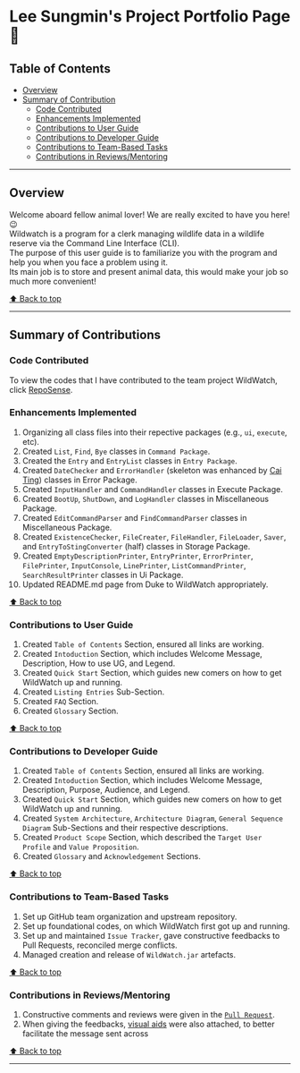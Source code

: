 # Lee Sungmin's Project Portfolio Page 🦈
  
## Table of Contents  
- [Overview](#overview)  
- [Summary of Contribution](#summary-of-contributions)  
    - [Code Contributed](#code-contributed)  
    - [Enhancements Implemented](#enhancements-implemented)  
    - [Contributions to User Guide](#contributions-to-user-guide)  
    - [Contributions to Developer Guide](#contributions-to-developer-guide)
    - [Contributions to Team-Based Tasks](#contributions-in-reviewsmentoring)
    - [Contributions in Reviews/Mentoring](#contributions-to-user-guide)
  
--------------------------------------------------------------------------------------------------------------------------------------  
  
## Overview  
Welcome aboard fellow animal lover! We are really excited to have you here! 😉  
Wildwatch is a program for a clerk managing wildlife data in a wildlife reserve via the Command Line Interface (CLI).  
The purpose of this user guide is to familiarize you with the program and help you when you face a problem using it.  
Its main job is to store and present animal data, this would make your job so much more convenient!  

[⬆ Back to top](#table-of-contents)  
  
--------------------------------------------------------------------------------------------------------------------------------------  

## Summary of Contributions  

### Code Contributed
To view the codes that I have contributed to the team project WildWatch, click [RepoSense](https://nus-cs2113-ay2324s1.github.io/tp-dashboard/?search=woodenclock&breakdown=true).  
  
### Enhancements Implemented  
1. Organizing all class files into their repective packages (e.g., `ui`, `execute`, etc).  
2. Created `List`, `Find`, `Bye` classes in `Command Package`.  
3. Created the `Entry` and `EntryList` classes in `Entry Package`.  
4. Created `DateChecker` and `ErrorHandler` (skeleton was enhanced by [Cai Ting](https://ay2324s1-cs2113t-w11-2.github.io/tp/team/lctxct.html)) classes in Error Package.  
5. Created `InputHandler` and `CommandHandler` classes in Execute Package.  
6. Created `BootUp`, `ShutDown`, and `LogHandler` classes in Miscellaneous Package.  
7. Created `EditCommandParser` and `FindCommandParser` classes in Miscellaneous Package.  
8. Created `ExistenceChecker`, `FileCreater`, `FileHandler`, `FileLoader`, `Saver`, and `EntryToStingConverter` (half) classes in Storage Package.  
9. Created `EmptyDescriptionPrinter`, `EntryPrinter`, `ErrorPrinter`, `FilePrinter`, `InputConsole`, `LinePrinter`, `ListCommandPrinter`, `SearchResultPrinter` classes in Ui Package.
10. Updated README.md page from Duke to WildWatch appropriately.  
  
[⬆ Back to top](#table-of-contents)  
  
  
### Contributions to User Guide  
1. Created `Table of Contents` Section, ensured all links are working.  
2. Created `Intoduction` Section, which includes Welcome Message, Description, How to use UG, and Legend.  
3. Created `Quick Start` Section, which guides new comers on how to get WildWatch up and running.  
4. Created `Listing Entries` Sub-Section.  
5. Created `FAQ` Section.  
6. Created `Glossary` Section.  
  
[⬆ Back to top](#table-of-contents)  
  
  
### Contributions to Developer Guide  
1. Created `Table of Contents` Section, ensured all links are working.  
2. Created `Intoduction` Section, which includes Welcome Message, Description, Purpose, Audience, and Legend.  
3. Created `Quick Start` Section, which guides new comers on how to get WildWatch up and running.  
4. Created `System Architecture`, `Architecture Diagram`, `General Sequence Diagram` Sub-Sections and their respective descriptions.  
5. Created `Product Scope` Section, which described the `Target User Profile` and `Value Proposition`.
6. Created `Glossary` and `Acknowledgement` Sections.
   
[⬆ Back to top](#table-of-contents)  
  
  
### Contributions to Team-Based Tasks  
1. Set up GitHub team organization and upstream repository.  
2. Set up foundational codes, on which WildWatch first got up and running.
3. Set up and maintained `Issue Tracker`, gave constructive feedbacks to Pull Requests, reconciled merge conflicts.
4. Managed creation and release of `WildWatch.jar` artefacts.  
  
[⬆ Back to top](#table-of-contents)  
  
  
### Contributions in Reviews/Mentoring  
1. Constructive comments and reviews were given in the [`Pull Request`](https://github.com/AY2324S1-CS2113T-W11-2/tp/pulls?page=3&q=is%3Apr+is%3Aclosed).
2. When giving the feedbacks, [visual aids](https://github.com/AY2324S1-CS2113T-W11-2/tp/pull/1) were also attached, to better facilitate the message sent across

   
[⬆ Back to top](#table-of-contents)  
  
--------------------------------------------------------------------------------------------------------------------------------------  
